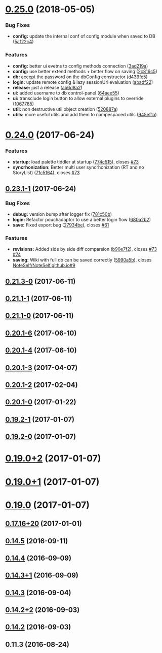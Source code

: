<a name="0.25.0"></a>
# [0.25.0](https://github.com/danielo515/tiddlypouch/compare/v0.24.1-2...v0.25.0) (2018-05-05)


### Bug Fixes

* **config:** update the internal conf of config module when saved to DB ([5af22c4](https://github.com/danielo515/tiddlypouch/commit/5af22c4))


### Features

* **config:** better ui evetns to config methods connection ([3ad219a](https://github.com/danielo515/tiddlypouch/commit/3ad219a))
* **config:** use better extend methods + better flow on saving ([2c816c5](https://github.com/danielo515/tiddlypouch/commit/2c816c5))
* **db:** accept the password on the dbConfig constructor ([d439fc5](https://github.com/danielo515/tiddlypouch/commit/d439fc5))
* **login:** update remote config & lazy sessionUrl evaluation ([abadf22](https://github.com/danielo515/tiddlypouch/commit/abadf22))
* **release:** just a release ([ab6d8a2](https://github.com/danielo515/tiddlypouch/commit/ab6d8a2))
* **ui:** added username to db control-panel ([64aee55](https://github.com/danielo515/tiddlypouch/commit/64aee55))
* **ui:** transclude login button to allow external plugins to override ([1067785](https://github.com/danielo515/tiddlypouch/commit/1067785))
* **util:** non destructive util object creation ([520887a](https://github.com/danielo515/tiddlypouch/commit/520887a))
* **utils:** more useful utils and add them to nampespaced utils ([945ef1a](https://github.com/danielo515/tiddlypouch/commit/945ef1a))



<a name="0.24.0"></a>
# [0.24.0](https://github.com/danielo515/tiddlypouch/compare/v0.23.1-1...v0.24.0) (2017-06-24)


### Features

* **startup:** load palette tiddler at startup ([774c515](https://github.com/danielo515/tiddlypouch/commit/774c515)), closes [#73](https://github.com/danielo515/tiddlypouch/issues/73)
* **syncrhonization:**  Better multi user syncrhonization (RT and no StoryList) ([71c5164](https://github.com/danielo515/tiddlypouch/commit/71c5164)), closes [#73](https://github.com/danielo515/tiddlypouch/issues/73)



<a name="0.23.1-1"></a>
## [0.23.1-1](https://github.com/danielo515/tiddlypouch/compare/v0.23.1-0...v0.23.1-1) (2017-06-24)


### Bug Fixes

* **debug:** version bump after logger fix ([781c50b](https://github.com/danielo515/tiddlypouch/commit/781c50b))
* **login:** Refactor pouchadaptor to use a better login flow ([680a2b2](https://github.com/danielo515/tiddlypouch/commit/680a2b2))
* **save:**  Fixed export bug ([27934be](https://github.com/danielo515/tiddlypouch/commit/27934be)), closes [#61](https://github.com/danielo515/tiddlypouch/issues/61)


### Features

* **revisions:** Added side by side diff comparsion ([b90e7f2](https://github.com/danielo515/tiddlypouch/commit/b90e7f2)), closes [#73](https://github.com/danielo515/tiddlypouch/issues/73) [#74](https://github.com/danielo515/tiddlypouch/issues/74)
* **saving:** Wiki with full db can be saved correctly ([5990a5b](https://github.com/danielo515/tiddlypouch/commit/5990a5b)), closes [NoteSelf/NoteSelf.github.io#9](https://github.com/NoteSelf/NoteSelf.github.io/issues/9)



<a name="0.21.3-0"></a>
## [0.21.3-0](https://github.com/danielo515/tiddlypouch/compare/v0.21.1-1...v0.21.3-0) (2017-06-11)



<a name="0.21.1-1"></a>
## [0.21.1-1](https://github.com/danielo515/tiddlypouch/compare/v0.21.1-0...v0.21.1-1) (2017-06-11)



<a name="0.21.1-0"></a>
## [0.21.1-0](https://github.com/danielo515/tiddlypouch/compare/v0.20.1-6...v0.21.1-0) (2017-06-11)



<a name="0.20.1-6"></a>
## [0.20.1-6](https://github.com/danielo515/tiddlypouch/compare/v0.20.1-5...v0.20.1-6) (2017-06-10)



<a name="0.20.1-4"></a>
## [0.20.1-4](https://github.com/danielo515/tiddlypouch/compare/v0.20.1-3...v0.20.1-4) (2017-06-10)



<a name="0.20.1-3"></a>
## [0.20.1-3](https://github.com/danielo515/tiddlypouch/compare/v0.20.1-2...v0.20.1-3) (2017-04-07)



<a name="0.20.1-2"></a>
## [0.20.1-2](https://github.com/danielo515/tiddlypouch/compare/v0.20.1-0...v0.20.1-2) (2017-02-04)



<a name="0.20.1-0"></a>
## [0.20.1-0](https://github.com/danielo515/tiddlypouch/compare/v0.19.2-1...v0.20.1-0) (2017-01-22)



<a name="0.19.2-1"></a>
## [0.19.2-1](https://github.com/danielo515/tiddlypouch/compare/v0.19.2-0...v0.19.2-1) (2017-01-07)



<a name="0.19.2-0"></a>
## [0.19.2-0](https://github.com/danielo515/tiddlypouch/compare/v0.19.0+3...v0.19.2-0) (2017-01-07)



<a name="0.19.0+2"></a>
# [0.19.0+2](https://github.com/danielo515/tiddlypouch/compare/v0.19.0+1...v0.19.0+2) (2017-01-07)



<a name="0.19.0+1"></a>
# [0.19.0+1](https://github.com/danielo515/tiddlypouch/compare/v0.19.0...v0.19.0+1) (2017-01-07)



<a name="0.19.0"></a>
# [0.19.0](https://github.com/danielo515/tiddlypouch/compare/v0.17.16+20...v0.19.0) (2017-01-07)



<a name="0.17.16+20"></a>
## [0.17.16+20](https://github.com/danielo515/tiddlypouch/compare/v0.15.1...v0.17.16+20) (2017-01-01)



<a name="0.14.5"></a>
## [0.14.5](https://github.com/danielo515/tiddlypouch/compare/v0.14.4...v0.14.5) (2016-09-11)



<a name="0.14.4"></a>
## [0.14.4](https://github.com/danielo515/tiddlypouch/compare/0.14.4...v0.14.4) (2016-09-09)



<a name="0.14.3+1"></a>
## [0.14.3+1](https://github.com/danielo515/tiddlypouch/compare/v0.14.3...v0.14.3+1) (2016-09-09)



<a name="0.14.3"></a>
## [0.14.3](https://github.com/danielo515/tiddlypouch/compare/v0.14.2+2...v0.14.3) (2016-09-04)



<a name="0.14.2+2"></a>
## [0.14.2+2](https://github.com/danielo515/tiddlypouch/compare/v0.14.2...v0.14.2+2) (2016-09-03)



<a name="0.14.2"></a>
## [0.14.2](https://github.com/danielo515/tiddlypouch/compare/v0.11.3...v0.14.2) (2016-09-03)



<a name="0.11.3"></a>
## 0.11.3 (2016-08-24)



